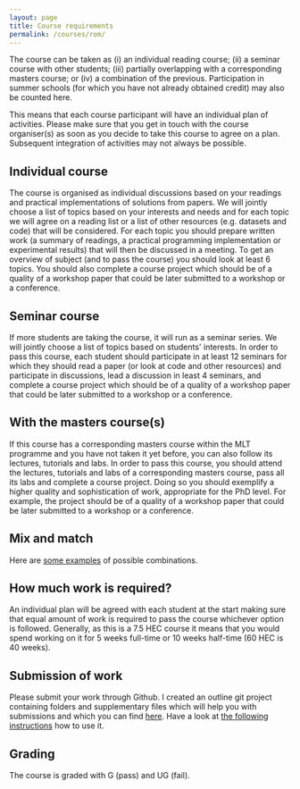 ```yaml
---
layout: page
title: Course requirements
permalink: /courses/rom/
---
```


The course can be taken as (i) an individual reading course; (ii) a
seminar course with other students; (iii) partially overlapping with a
corresponding masters course; or (iv) a combination of the
previous. Participation in summer schools (for which you have not
already obtained credit) may also be counted here.

This means that each course participant will have an individual plan
of activities. Please make sure that you get in touch with the course
organiser(s) as soon as you decide to take this course to agree on a
plan. Subsequent integration of activities may not always be possible.


## Individual course

The course is organised as individual discussions based on your
readings and practical implementations of solutions from papers. We
will jointly choose a list of topics based on your interests and needs
and for each topic we will agree on a reading list or a list of other
resources (e.g. datasets and code) that will be considered. For each
topic you should prepare written work (a summary of readings, a
practical programming implementation or experimental results) that
will then be discussed in a meeting. To get an overview of subject
(and to pass the course) you should look at least 6 topics. You should
also complete a course project which should be of a quality of a
workshop paper that could be later submitted to a workshop or a
conference.


## Seminar course

If more students are taking the course, it will run as a seminar
series. We will jointly choose a list of topics based on students'
interests.  In order to pass this course, each student should
participate in at least 12 seminars for which they should read a paper
(or look at code and other resources) and participate in discussions,
lead a discussion in least 4 seminars, and complete a course project
which should be of a quality of a workshop paper that could be later
submitted to a workshop or a conference.


## With the masters course(s)

If this course has a corresponding masters course within the MLT
programme and you have not taken it yet before, you can also follow
its lectures, tutorials and labs. In order to pass this course, you
should attend the lectures, tutorials and labs of a corresponding
masters course, pass all its labs and complete a course project. Doing
so you should exemplify a higher quality and sophistication of work,
appropriate for the PhD level. For example, the project should be of a
quality of a workshop paper that could be later submitted to a
workshop or a conference.


## Mix and match

Here are [some examples](https://docs.google.com/spreadsheets/d/1w7ObJOotRcF75bqOBpPg046iF87qDfRkXnxDpbnd4gI/edit?usp=sharing) of possible combinations.


## How much work is required?

An individual plan will be agreed with each student at the start
making sure that equal amount of work is required to pass the course
whichever option is followed. Generally, as this is a 7.5 HEC course
it means that you would spend working on it for 5 weeks full-time or
10 weeks half-time (60 HEC is 40 weeks).


## Submission of work

Please submit your work through Github. I created an outline git
project containing folders and supplementary files which will help you
with submissions and which you can find
[here](https://github.com/sdobnik/rom). Have a look at [the following
instructions](https://github.com/sdobnik/rom/blob/master/library/git-instructions.md)
how to use it.


## Grading

The course is graded with G (pass) and UG (fail).
